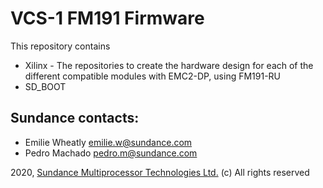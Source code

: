 # VCS-1 FM191 Firmware
This repository contains 
* Xilinx - The repositories to create the hardware design for each of the different compatible modules with 
           EMC2-DP, using FM191-RU
* SD_BOOT

## Sundance contacts: 
* Emilie Wheatly <emilie.w@sundance.com>
* Pedro Machado <pedro.m@sundance.com>

2020, [Sundance Multiprocessor Technologies Ltd.](http://www.sundance.technology/) (c) All rights reserved
